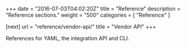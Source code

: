 +++
date = "2016-07-03T04:02:20Z"
title = "Reference"
description = "Reference sections."
weight = "500"
categories = [ "Reference" ]

[next]
    url = "reference/vendor-api/"
    title = "Vendor API"
+++

References for YAML, the integration API and CLI.
